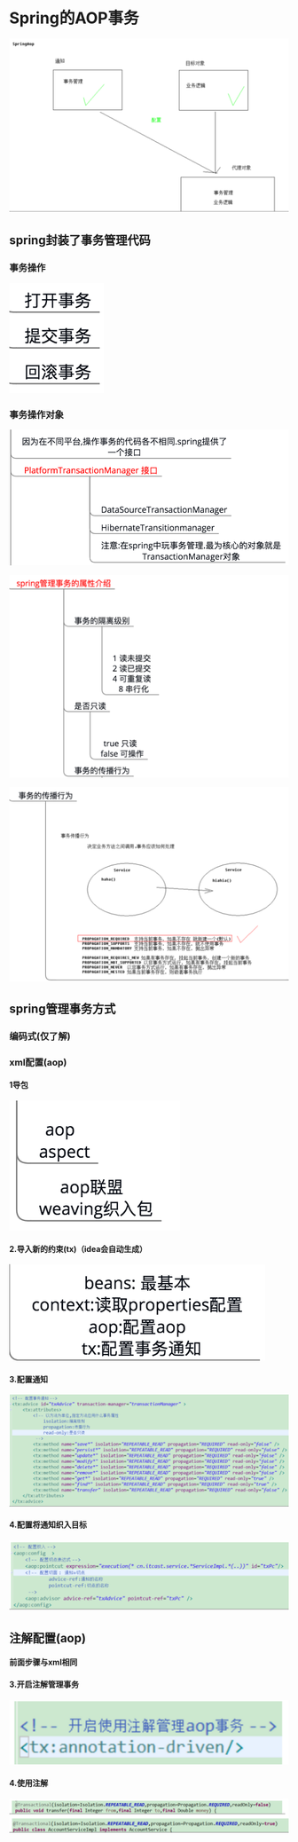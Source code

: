 # Spring的AOP事务

![](../../../.gitbook/assets/image%20%28135%29.png)

## spring封装了事务管理代码

### 事务操作

![](../../../.gitbook/assets/image%20%284%29.png)

### 事务操作对象

![](../../../.gitbook/assets/image%20%2823%29.png)

![](../../../.gitbook/assets/image%20%2822%29.png)

![](../../../.gitbook/assets/image%20%28110%29.png)

## spring管理事务方式

### 编码式\(仅了解\)

### xml配置\(aop\)

#### 1导包

![](../../../.gitbook/assets/image%20%2838%29.png)

#### 2.导入新的约束\(tx\)（idea会自动生成）

![](../../../.gitbook/assets/image%20%2876%29.png)

#### 3.配置通知

![](../../../.gitbook/assets/image%20%2835%29.png)

#### 4.配置将通知织入目标

![](../../../.gitbook/assets/image%20%2884%29.png)

## 注解配置\(aop\)

#### 前面步骤与xml相同

#### 3.开启注解管理事务

![](../../../.gitbook/assets/image%20%2840%29.png)

#### 4.使用注解

![](../../../.gitbook/assets/image%20%2894%29.png)



